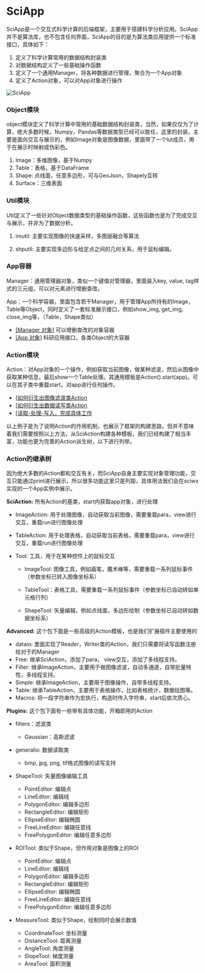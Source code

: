 # SciApp

SciApp是一个交互式科学计算的后端框架，主要用于搭建科学分析应用。SciApp并不是算法库，也不包含任何界面，SciApp的目的是为算法类应用提供一个标准接口，具体如下：

1. 定义了科学计算常用的数据结构封装类
2. 对数据结构定义了一些基础操作函数
3. 定义了一个通用Manager，将各种数据进行管理，聚合为一个App对象
4. 定义了Action对象，可以对App对象进行操作

![SciApp](https://user-images.githubusercontent.com/24822467/86324215-cd99f700-bc70-11ea-8851-1de44e313a1f.png)

### Object模块

object模块定义了科学计算中常用的基础数据结构封装类，当然，如果仅仅为了计算，绝大多数时候，Numpy，Pandas等数据类型已经可以胜任，这里的封装，主要是面向交互与展示的，例如Image对象是图像数据，里面带了一个lut成员，用于在展示时映射成伪彩色。

1. Image：多维图像，基于Numpy
2. Table：表格，基于DataFrame
3. Shape: 点线面，任意多边形，可与GeoJson，Shapely互转
4. Surface：三维表面



### Util模块

Util定义了一些针对Object数据类型的基础操作函数，这些函数也是为了完成交互与展示，并非为了数据分析。

1. imutil: 主要实现图像的快速采样，多图层融合等算法

2. shputil: 主要实现多边形与给定点之间的几何关系，用于鼠标编辑。



### App容器

Manager：通用管理器对象，类似一个键值对管理器，里面装入key, value, tag样式的三元组，可以对元素进行增删查改。

App：一个科学容器，里面包含若干Manager，用于管理App所持有的Image，Table等Object，同时定义了一套标准展示接口，例如show_img, get_img, close_img等，（Table，Shape类似）



* [[Manager 对象]](./cn_manager.md) 可以增删查改的对象容器
* [[App 对象]](./cn_app.md) 科研应用接口，各类Object的大容器



### Action模块

Action：对App对象的一个操作，例如获取当前图像，做某种滤波，然后从图像中获取某种信息，最后show一个Table处理。其通用模板是Action().start(app)。可以在其子类中重载start，对app进行任何操作。

* [[如何衍生出图像滤波类Action](./cn_imgaction.md)
* [[如何衍生出数据读写类Action](./cn_ioaction.md)
* [[读取-处理-写入，完成具体工作](./cn_iprocesso.md)

以上例子是为了说明Action的作用机制，也展示了框架的构建思路，但并不意味着我们需要按照以上方法，从SciAction构建各种模板，我们已经构建了相当丰富，功能也更为完善的Action派生树，以下进行列举。



### Action的继承树

因为绝大多数的Action都和交互有关，而SciApp自身主要实现对象管理功能，交互只能通过print进行展示，所以很多功能这里只是列距，具体用法我们会在sciwx实现的一个App实例中展示。



**SciAction:** 所有Action的基类，start内获取app对象，进行处理

* ImageAction: 用于处理图像，自动获取当前图像，需要重载para，view进行交互，重载run进行图像处理

* TableAction: 用于处理表格，自动获取当前表格，需要重载para，view进行交互，重载run进行图像处理

* Tool: 工具，用于在某种控件上的鼠标交互

  * ImageTool: 图像工具，例如画笔，魔术棒等，需要重载一系列鼠标事件（参数坐标已转入图像坐标系）

  * TableTool：表格工具，需要重载一系列鼠标事件（参数坐标已自动转如单元格行列）
  * ShapeTool: 矢量编辑，例如点线面，多边形绘制（参数坐标已自动转如数据坐标系）

**Advanced:** 这个包下面是一些高级的Action模板，也是我们扩展插件主要使用的

* dataio: 里面实现了Reader，Writer类的Action，我们只需要将读写函数注册给对于的Manager
* Free: 继承SciAction，添加了para， view交互，添加了多线程支持。
* Filter: 继承ImageAction，主要用于做图像滤波，自动多通道，自带批量特性，多线程支持。
* Simple: 继承ImageAction，主要用于图像操作，自带多线程支持。
* Table: 继承TableAction，主要用于表格操作，比如表格统计，数据绘图等。
* Macros: 将一段字符串作为宏执行，构造时传入字符串，start后依次质心。

**Plugins:** 这个包下面有一些带有具体功能，开箱即用的Action

* filters：滤波类
  * Gaussian：高斯滤波
* generalio: 数据读取类
  * bmp, jpg, png, tif格式图像的读写支持
* ShapeTool: 矢量图像编辑工具
  * PointEditor: 编辑点
  * LineEditor: 编辑线
  * PolygonEditor: 编辑多边形
  * RectangleEditor: 编辑矩形
  * EllipseEditor: 编辑椭圆
  * FreeLineEditor: 编辑任意线
  * FreePolygonEditor: 编辑任意多边形

* ROITool: 类似于Shape，但作用对象是图像上的ROI
  * PointEditor: 编辑点
  * LineEditor: 编辑线
  * PolygonEditor: 编辑多边形
  * RectangleEditor: 编辑矩形
  * EllipseEditor: 编辑椭圆
  * FreeLineEditor: 编辑任意线
  * FreePolygonEditor: 编辑任意多边形

* MeasureTool: 类似于Shape，绘制同时会展示数值
  * CoordinateTool: 坐标测量
  * DistanceTool: 距离测量
  * AngleTool: 角度测量
  * SlopeTool: 梯度测量
  * AreaTool: 面积测量